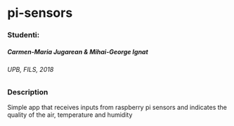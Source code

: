 # pi-sensors
### Studenti:

##### Carmen-Maria Jugarean & Mihai-George Ignat

###### UPB, FILS, 2018

### Description

Simple app that receives inputs from raspberry pi sensors and indicates the quality of the air, temperature and humidity
